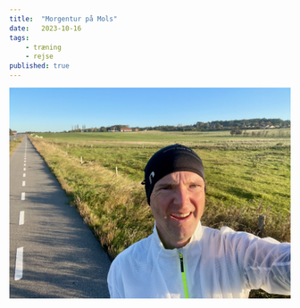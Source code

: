 ```yaml
---
title:  "Morgentur på Mols"
date:   2023-10-16
tags:
    - træning
    - rejse
published: true
---
```

![Morgentur på Mols](/assets/photos/IMG_8447.jpeg)
